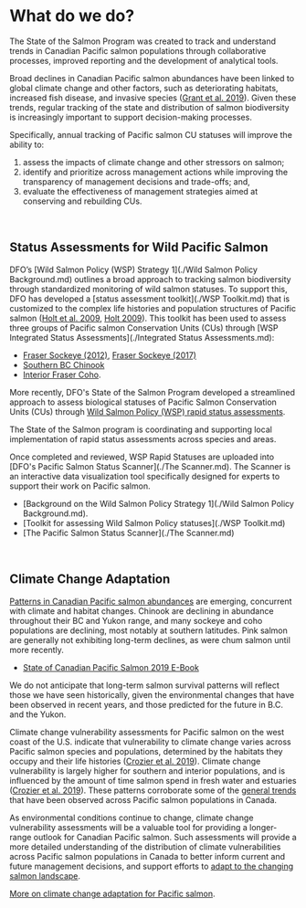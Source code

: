 # **What do we do?**

The State of the Salmon Program was created to track and understand trends in Canadian Pacific salmon populations through collaborative processes, improved reporting 
and the development of analytical tools.

Broad declines in Canadian Pacific salmon abundances have been linked to global climate change and other factors, such as 
deteriorating habitats, increased fish disease, and invasive species ([Grant et al. 2019](./References.md)). Given these trends, regular tracking of 
the state and distribution of salmon biodiversity is increasingly important to support decision-making processes. 

Specifically, annual tracking of Pacific salmon CU statuses will improve the ability to: 
1. assess the impacts of climate change and other stressors on salmon; 
2. identify and prioritize across management actions while improving the transparency of management decisions and trade-offs; and, 
3. evaluate the effectiveness of management strategies aimed at conserving and rebuilding CUs.

<br>

## **Status Assessments for Wild Pacific Salmon**

DFO’s [Wild Salmon Policy (WSP) Strategy 1](./Wild Salmon Policy Background.md) outlines a broad approach to tracking salmon biodiversity through standardized monitoring of wild salmon statuses. 
To support this, DFO has developed a [status assessment toolkit](./WSP Toolkit.md) that is customized to the complex life histories and population structures of Pacific salmon ([Holt et al. 2009](./References.md), [Holt 2009](./References.md)). 
This toolkit has been used to assess three groups of Pacific salmon Conservation Units (CUs) through [WSP Integrated Status Assessments](./Integrated Status Assessments.md): 
* <a href="https://waves-vagues.dfo-mpo.gc.ca/library-bibliotheque/349836.pdf">Fraser Sockeye (2012)</a>, <a href="https://waves-vagues.dfo-mpo.gc.ca/library-bibliotheque/40712163.pdf">Fraser Sockeye (2017)</a>
* <a href="https://waves-vagues.dfo-mpo.gc.ca/library-bibliotheque/40595419.pdf">Southern BC Chinook</a>
* <a href="https://waves-vagues.dfo-mpo.gc.ca/library-bibliotheque/364851.pdf">Interior Fraser Coho</a>.

More recently, DFO's State of the Salmon Program developed a streamlined approach to assess biological statuses of Pacific Salmon Conservation Units (CUs) through 
<a href="https://waves-vagues.dfo-mpo.gc.ca/library-bibliotheque/41225260.pdf">Wild Salmon Policy (WSP) rapid status assessments</a>.   

The State of the Salmon program is coordinating and supporting local implementation of rapid status assessments across species and areas.

Once completed and reviewed, WSP Rapid Statuses are uploaded into [DFO's Pacific Salmon Status Scanner](./The Scanner.md). The Scanner is an interactive data visualization tool specifically designed for experts to support their work on 
Pacific salmon. 

- [Background on the Wild Salmon Policy Strategy 1](./Wild Salmon Policy Background.md).
- [Toolkit for assessing Wild Salmon Policy statuses](./WSP Toolkit.md)
- [The Pacific Salmon Status Scanner](./The Scanner.md)

<br>

## **Climate Change Adaptation**

<a href= "https://waves-vagues.dfo-mpo.gc.ca/library-bibliotheque/40807071.pdf">Patterns in Canadian Pacific salmon abundances</a> are emerging, concurrent with climate and habitat changes. Chinook are declining in abundance throughout their BC and Yukon range, and many sockeye and coho 
populations are declining, most notably at southern latitudes. Pink salmon are generally not exhibiting long-term declines, as were chum salmon until more recently. 

* <a href = "https://www.dfo-mpo.gc.ca/species-especes/publications/salmon-saumon/state-etat-2019/ebook/index-eng.html">State of Canadian Pacific Salmon 2019 E-Book</a>

We do not anticipate that long-term salmon survival patterns will reflect those we have seen historically, given the environmental changes that have been observed in recent years, and those predicted for the 
future in B.C. and the Yukon. 

Climate change vulnerability assessments for Pacific salmon on the west coast of the U.S. indicate that vulnerability to climate change varies across Pacific salmon species and 
populations, determined by the habitats they occupy and their life histories ([Crozier et al. 2019](./References.md)). Climate change vulnerability is largely higher for southern and interior populations, and is influenced by the amount 
of time salmon spend in fresh water and estuaries ([Crozier et al. 2019](./References.md)). These patterns corroborate some of the <a href= "https://waves-vagues.dfo-mpo.gc.ca/library-bibliotheque/40807071.pdf">general trends</a> that 
have been observed across Pacific salmon populations in Canada.

As environmental conditions continue to change, climate change vulnerability assessments will be a valuable tool for providing a longer-range outlook for Canadian Pacific salmon. Such assessments will provide a more 
detailed understanding of the distribution of climate vulnerabilities across Pacific salmon populations in Canada to better inform current and future management decisions, and support efforts to 
<a href="https://publications.gc.ca/collections/collection_2023/mpo-dfo/Fs144-70-2023-eng.pdf">adapt to the changing salmon landscape</a>.   

<a href="https://publications.gc.ca/collections/collection_2023/mpo-dfo/Fs144-70-2023-eng.pdf">More on climate change adaptation for Pacific salmon</a>. 
 